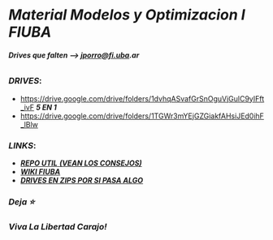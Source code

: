 # ___Material Modelos y Optimizacion I FIUBA___
###### ___Drives que falten --> jporro@fi.uba.ar___

### ___DRIVES___:
* https://drive.google.com/drive/folders/1dvhqASvafGrSnOguVjGulC9yIFft_ivF ___5 EN 1___
* https://drive.google.com/drive/folders/1TGWr3mYEjGZGiakfAHsiJEd0ihF_lBlw
<!--
### Parciales:
* [Parciales Resueltos](https://drive.google.com/drive/folders/19k2CDqAoVJNFHZz6tq4Q_FEFhGl1n-C-)
* [Parciales Resueltos](https://drive.google.com/drive/folders/1_WpZf36kuXF7kEiBnYxCwbE4-ujvNNAx)
* [Parciales Resueltos _(algunos estan ya en los otros links)_](https://drive.google.com/drive/folders/1GkAzTrqeFMjKkkh-ZN_O3GRUb9s4-3ps)
* [Modelos](https://github.com/lucasbilo/ModelosYOptimizacionI/blob/main/ParcialesResueltos/Tp20210311.pdf)
  -->

### ___LINKS___:
* [___REPO UTIL___ ___(VEAN LOS CONSEJOS)___](https://github.com/AbrahamOsco/Modelos71.14)
* [___WIKI FIUBA___](http://wiki.foros-fiuba.com.ar/materias:71:14)
* [___DRIVES EN ZIPS POR SI PASA ALGO___](https://drive.google.com/drive/u/1/folders/1TCuZhHYz08hRTbka7LMtjLn276iJwJ3c)

  
### _Deja ⭐_
### _Viva La Libertad Carajo!_
